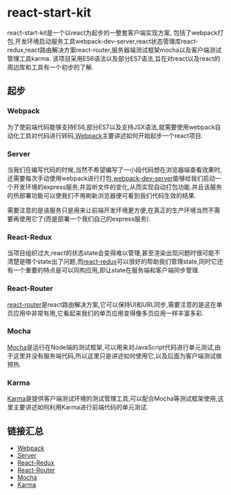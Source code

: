 # react-start-kit

react-start-kit是一个以react为起步的一整套客户端实现方案, 包括了webpack打包,开发环境启动服务工具webpack-dev-server,react状态管理库react-redux,react路由解决方案react-router,服务器端测试框架mocha以及客户端测试管理工具karma.
该项目采用ES6语法以及部分ES7语法,旨在对react以及react的周边库和工具有一个初步的了解.


## 起步

### Webpack

为了使前端代码能够支持ES6,部分ES7以及支持JSX语法,就需要使用webpack自动化工具对代码进行转码,[Webpack](https://github.com/ziyi2/react-start-kit/tree/master/Webpack)主要讲述如何开始起步一个react项目.

### Server

当我们在编写代码的时候,当然不希望编写了一小段代码想在浏览器端查看效果时,还需要每次手动使用webpack进行打包,[webpack-dev-server](https://github.com/ziyi2/react-start-kit/tree/master/Server)能够给我们启动一个开发环境的express服务,并监听文件的变化,从而实现自动打包功能.并且该服务的热部署功能可以使我们不用刷新浏览器便可看到我们代码生效的结果.

需要注意的是该服务只是用来让前端开发环境更方便,在真正的生产环境当然不需要再使用它了(而是部署一个我们自己的express服务).

### React-Redux

当项目组织过大,react的状态state会变得难以管理,甚至渲染出现问题时很可能不清楚是哪个state出了问题,而[react-redux](https://github.com/ziyi2/react-start-kit/tree/master/React-Redux)可以很好的帮助我们管理state,同时它还有一个重要的特点是可以同构应用,即让state在服务端和客户端同步管理.


### React-Router

[react-router](https://github.com/ziyi2/react-start-kit/tree/master/React-Router)是react路由解决方案,它可以保持UI和URL同步,需要注意的是这在单页应用中非常有用,它看起来我们的单页应用变得像多页应用一样丰富多彩.

### Mocha

[Mocha](https://github.com/ziyi2/react-start-kit/tree/master/Mocha)是运行在Node端的测试框架,可以用来对JavaScript代码进行单元测试,由于这里并没有服务端代码,所以这里只是讲述如何使用它,以及后面为客户端测试做预热.


### Karma

[Karma](https://github.com/ziyi2/react-start-kit/tree/master/Karma)是提供客户端测试环境的测试管理工具,可以配合Mocha等测试框架使用,这里主要讲述如何利用Karma进行前端代码的单元测试.



## 链接汇总

- [Webpack](https://github.com/ziyi2/react-start-kit/tree/master/Webpack)
- [Server](https://github.com/ziyi2/react-start-kit/tree/master/Server)
- [React-Redux](https://github.com/ziyi2/react-start-kit/tree/master/React-Redux)
- [React-Router](https://github.com/ziyi2/react-start-kit/tree/master/React-Router)
- [Mocha](https://github.com/ziyi2/react-start-kit/tree/master/Mocha)
- [Karma](https://github.com/ziyi2/react-start-kit/tree/master/Karma)

